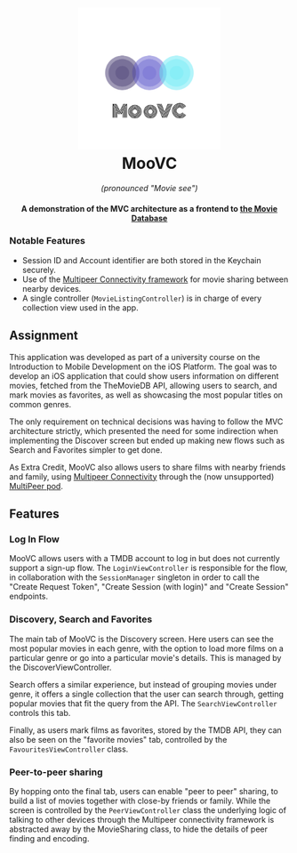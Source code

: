<h1 align="center">
  <img src="icons/moovc.png" alt="Moo VC" width="256" height="256"/><br>
  MooVC
</h1>

<p align="center"><em>(pronounced "Movie see")</em></p>

<h4 align="center">A demonstration of the MVC architecture as a frontend to <a href="https://www.themoviedb.org/">the Movie Database</a></h4>

### Notable Features

- Session ID and Account identifier are both stored in the Keychain securely.
- Use of the [Multipeer Connectivity
  framework](https://developer.apple.com/documentation/multipeerconnectivity)
  for movie sharing between nearby devices.
- A single controller (`MovieListingController`) is in charge of every
  collection view used in the app.

## Assignment

This application was developed as part of a university course on the
Introduction to Mobile Development on the iOS Platform. The goal was to develop
an iOS application that could show users information on different movies,
fetched from the TheMovieDB API, allowing users to search, and mark movies as
favorites, as well as showcasing the most popular titles on common genres.

The only requirement on technical decisions was having to follow the MVC
architecture strictly, which presented the need for some indirection when
implementing the Discover screen but ended up making new flows such as Search
and Favorites simpler to get done.

As Extra Credit, MooVC also allows users to share films with nearby friends and
family, using [Multipeer
Connectivity](https://developer.apple.com/documentation/multipeerconnectivity)
through the (now unsupported) [MultiPeer
pod](https://github.com/dingwilson/MultiPeer).

## Features

### Log In Flow

MooVC allows users with a TMDB account to log in but does not currently support
a sign-up flow. The `LoginViewController` is responsible for the flow, in
collaboration with the `SessionManager` singleton in order to call the "Create
Request Token", "Create Session (with login)" and "Create Session" endpoints.

### Discovery, Search and Favorites

The main tab of MooVC is the Discovery screen. Here users can see the most
popular movies in each genre, with the option to load more films on a particular
genre or go into a particular movie's details. This is managed by the
DiscoverViewController.

Search offers a similar experience, but instead of grouping movies under genre,
it offers a single collection that the user can search through, getting popular
movies that fit the query from the API. The `SearchViewController` controls this
tab.

Finally, as users mark films as favorites, stored by the TMDB API, they can also
be seen on the "favorite movies" tab, controlled by the
`FavouritesViewController` class.

### Peer-to-peer sharing

By hopping onto the final tab, users can enable "peer to peer" sharing, to build
a list of movies together with close-by friends or family. While the screen is
controlled by the `PeerViewController` class the underlying logic of talking to
other devices through the Multipeer connectivity framework is abstracted away by
the MovieSharing class, to hide the details of peer finding and encoding.
